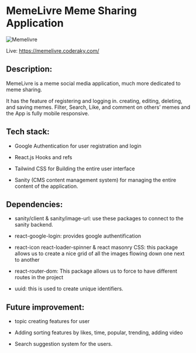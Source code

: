 # MemeLivre Meme Sharing Application
![Memelivre](https://github.com/coderaky/MemeLivre/blob/master/meme.jpg?raw=true)

Live: https://memelivre.coderaky.com/

## Description:

MemeLivre is a meme social media application, much more dedicated to meme sharing.

It has the feature of registering and logging in. creating, editing, deleting, and saving memes. Filter, Search, Like, and comment on others’ memes and the App is fully mobile responsive.

## Tech stack:

- Google Authentication for user registration and login

- React.js Hooks and refs 

- Tailwind CSS for Building the entire user interface

- Sanity (CMS content management system) for managing the entire content of the application.

## Dependencies:

- sanity/client & sanity/image-url: use these packages to connect to the sanity backend.

- react-google-login: provides google authentification

- react-icon react-loader-spinner & react masonry CSS: this package allows us to create a nice grid of all the images flowing down one next to another 

- react-router-dom: This package allows us to force to have different routes in the project

- uuid: this is used to create unique identifiers.

## Future improvement:

- topic creating features for user

- Adding sorting features by likes, time, popular, trending, adding video

- Search suggestion system for the users.
